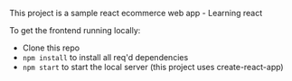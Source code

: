 This project is a sample react ecommerce web app - Learning react

To get the frontend running locally:

- Clone this repo
- `npm install` to install all req'd dependencies
- `npm start` to start the local server (this project uses create-react-app)
